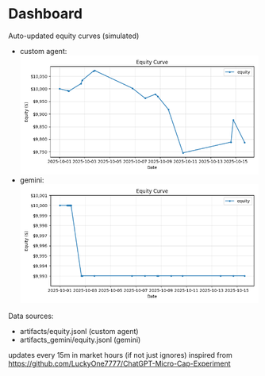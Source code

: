# Dashboard

Auto-updated equity curves (simulated)

- custom agent: ![Equity Curve](artifacts/equity.png?v=2da8199)
- gemini: ![Equity Curve (Gemini)](artifacts_gemini/equity.png?v=2da8199)

Data sources:
- artifacts/equity.jsonl (custom agent)
- artifacts_gemini/equity.jsonl (gemini)

updates every 15m in market hours (if not just ignores)
inspired from https://github.com/LuckyOne7777/ChatGPT-Micro-Cap-Experiment